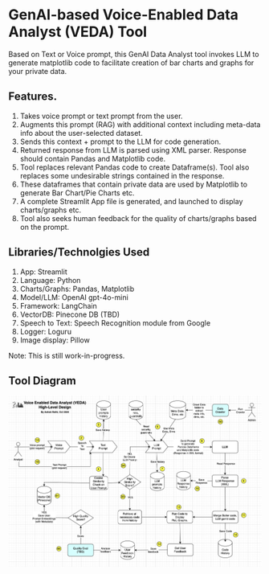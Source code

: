 # GenAI-based Voice-Enabled Data Analyst (VEDA) Tool
Based on Text or Voice prompt, this GenAI Data Analyst tool invokes LLM to generate matplotlib code to facilitate creation of bar charts and graphs for your private data.

## Features.
1. Takes voice prompt or text prompt from the user.
2. Augments this prompt (RAG) with additional context including meta-data info about the user-selected dataset.
3. Sends this context + prompt to the LLM for code generation.
4. Returned response from LLM is parsed using XML parser. Response should contain Pandas and Matplotlib code.
5. Tool replaces relevant Pandas code to create Dataframe(s). Tool also replaces some undesirable strings contained in the response.
6. These dataframes that contain private data are used by Matplotlib to generate Bar Chart/Pie Charts etc.
7. A complete Streamlit App file is generated, and launched to display charts/graphs etc.
8. Tool also seeks human feedback for the quality of charts/graphs based on the prompt.

## Libraries/Technolgies Used
1. App: Streamlit
2. Language: Python
3. Charts/Graphs: Pandas, Matplotlib
4. Model/LLM: OpenAI gpt-4o-mini
5. Framework: LangChain
6. VectorDB: Pinecone DB  (TBD)
7. Speech to Text: Speech Recognition module from Google
8. Logger: Loguru
9. Image display: Pillow

Note: This is still work-in-progress.

## Tool Diagram
![Diagram for Voice-Enabled Data Analyst Tool](docs/diagram-voice-enabled-data-analyst.png)

